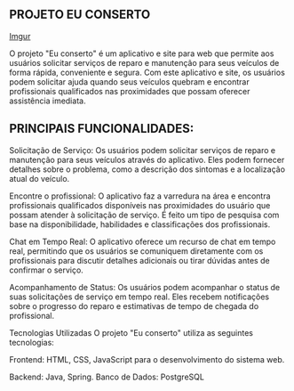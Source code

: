 ## PROJETO EU CONSERTO
[Imgur](https://i.imgur.com/Pdt8w7W.jpg)

O projeto "Eu conserto" é um aplicativo e site para web que permite aos usuários solicitar serviços de reparo e    manutenção para seus veículos de forma rápida, conveniente e segura. Com este aplicativo e site, os usuários podem solicitar ajuda quando seus veículos quebram e encontrar profissionais qualificados nas proximidades que possam oferecer assistência imediata.
    

## PRINCIPAIS FUNCIONALIDADES:
Solicitação de Serviço: Os usuários podem solicitar serviços de reparo e manutenção para seus veículos através do aplicativo. Eles podem fornecer detalhes sobre o problema, como a descrição dos sintomas e a localização atual do veículo.

Encontre o profissional:
    O aplicativo faz a varredura na área e encontra profissionais qualificados disponíveis nas proximidades do usuário que possam atender à solicitação de serviço. É feito um tipo de pesquisa com base na disponibilidade, habilidades e classificações dos profissionais.

Chat em Tempo Real: O aplicativo oferece um recurso de chat em tempo real, permitindo que os usuários se comuniquem diretamente com os profissionais para discutir detalhes adicionais ou tirar dúvidas antes de confirmar o serviço.

Acompanhamento de Status: Os usuários podem acompanhar o status de suas solicitações de serviço em tempo real. Eles recebem notificações sobre o progresso do reparo e estimativas de tempo de chegada do profissional.

Tecnologias Utilizadas
O projeto "Eu conserto" utiliza as seguintes tecnologias:

Frontend: HTML, CSS, JavaScript para o desenvolvimento do sistema web.

Backend: Java, Spring. 
Banco de Dados: PostgreSQL